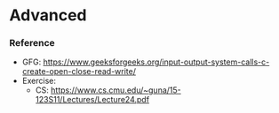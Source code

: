 # Advanced



### Reference
- GFG: https://www.geeksforgeeks.org/input-output-system-calls-c-create-open-close-read-write/
- Exercise:
  - CS: https://www.cs.cmu.edu/~guna/15-123S11/Lectures/Lecture24.pdf 
